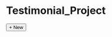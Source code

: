 # Testimonial_Project
 <section class="p-3">
            <div class="row">
                <div class="col-12">
                    <button class="btn btn-primary"> + New</button>
                </div>
            </div>
        </section>